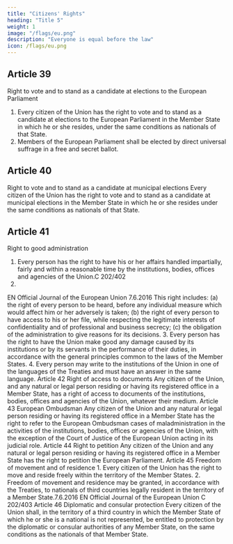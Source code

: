 ```yaml
---
title: "Citizens' Rights"
heading: "Title 5"
weight: 1
image: "/flags/eu.png"
description: "Everyone is equal before the law"
icon: /flags/eu.png
---
```




## Article 39

Right to vote and to stand as a candidate at elections to the European Parliament
1. Every citizen of the Union has the right to vote and to stand as a candidate at elections to the European Parliament in the Member State in which he or she resides, under the same conditions as nationals of that State.
2. Members of the European Parliament shall be elected by direct universal suffrage in a free and
secret ballot.


## Article 40

Right to vote and to stand as a candidate at municipal elections
Every citizen of the Union has the right to vote and to stand as a candidate at municipal elections in
the Member State in which he or she resides under the same conditions as nationals of that State.


## Article 41

Right to good administration
1. Every person has the right to have his or her affairs handled impartially, fairly and within a
reasonable time by the institutions, bodies, offices and agencies of the Union.C 202/402
2.
EN
Official Journal of the European Union
7.6.2016
This right includes:
(a) the right of every person to be heard, before any individual measure which would affect him or
her adversely is taken;
(b) the right of every person to have access to his or her file, while respecting the legitimate interests
of confidentiality and of professional and business secrecy;
(c) the obligation of the administration to give reasons for its decisions.
3.
Every person has the right to have the Union make good any damage caused by its institutions
or by its servants in the performance of their duties, in accordance with the general principles
common to the laws of the Member States.
4.
Every person may write to the institutions of the Union in one of the languages of the Treaties
and must have an answer in the same language.
Article 42
Right of access to documents
Any citizen of the Union, and any natural or legal person residing or having its registered office in a
Member State, has a right of access to documents of the institutions, bodies, offices and agencies of
the Union, whatever their medium.
Article 43
European Ombudsman
Any citizen of the Union and any natural or legal person residing or having its registered office in a
Member State has the right to refer to the European Ombudsman cases of maladministration in the
activities of the institutions, bodies, offices or agencies of the Union, with the exception of the Court
of Justice of the European Union acting in its judicial role.
Article 44
Right to petition
Any citizen of the Union and any natural or legal person residing or having its registered office in a
Member State has the right to petition the European Parliament.
Article 45
Freedom of movement and of residence
1.
Every citizen of the Union has the right to move and reside freely within the territory of the
Member States.
2.
Freedom of movement and residence may be granted, in accordance with the Treaties, to
nationals of third countries legally resident in the territory of a Member State.7.6.2016
EN
Official Journal of the European Union
C 202/403
Article 46
Diplomatic and consular protection
Every citizen of the Union shall, in the territory of a third country in which the Member State of
which he or she is a national is not represented, be entitled to protection by the diplomatic or
consular authorities of any Member State, on the same conditions as the nationals of that
Member State.


